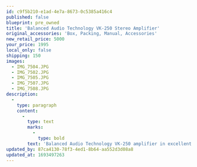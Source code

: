 ```yaml
---
id: c9f5b210-e1ad-4e7a-8673-0c5385a416c4
published: false
blueprint: pre_owned
title: 'Balanced Audio Technology VK-250 Stereo Amplifier'
original_accessories: 'Box, Packing, Manual, Accessories'
new_retail_price: 5000
your_price: 1995
local_only: false
shipping: 150
images:
  - IMG_7504.JPG
  - IMG_7502.JPG
  - IMG_7505.JPG
  - IMG_7507.JPG
  - IMG_7508.JPG
description:
  -
    type: paragraph
    content:
      -
        type: text
        marks:
          -
            type: bold
        text: 'Balanced Audio Technology VK-250 amplifier in excellent physical and functional condition with original box, packing and accessories. Unit sold as new for $5,000.00'
updated_by: 87ca4130-78f3-4ed1-8b64-aa552d3d08a8
updated_at: 1693497263
---
```

